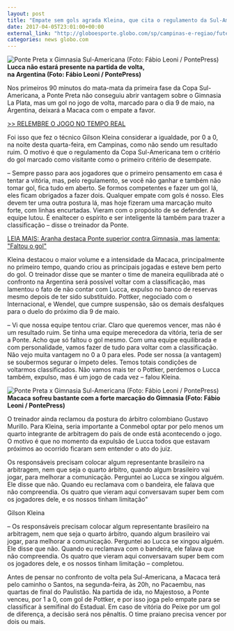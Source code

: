 ```yaml
---
layout: post
title: "Empate sem gols agrada Kleina, que cita o regulamento da Sul-Americana"
date: 2017-04-05T23:01:00+00:00
external_link: "http://globoesporte.globo.com/sp/campinas-e-regiao/futebol/times/ponte-preta/noticia/2017/04/empate-sem-gols-agrada-kleina-que-cita-o-regulamento-da-sul-americana.html"
categories: news globo.com
---
```

 ![Ponte Preta x Gimnasia Sul-Americana (Foto: Fábio Leoni / PontePress)](http://s2.glbimg.com/-CXRfOyZPdloZ1JkEGiUST-4ttk=/136x0:938x802/300x300/s.glbimg.com/es/ge/f/original/2017/04/05/ponxgim01.jpg "Ponte Preta x Gimnasia Sul-Americana (Foto: Fábio Leoni / PontePress)")**Lucca não estará presente na partida de volta,  
na Argentina (Foto: Fábio Leoni / PontePress)**  

Nos primeiros 90 minutos do mata-mata da primeira fase da Copa Sul-Americana, a Ponte Preta não conseguiu abrir vantagem sobre o Gimnasia La Plata, mas um gol no jogo de volta, marcado para o dia 9 de maio, na Argentina, deixará a Macaca com o empate a favor.

[\>\> RELEMBRE O JOGO NO TEMPO REAL](http://globoesporte.globo.com/sp/campinas-e-regiao/futebol/copa-sul-americana/jogo/05-04-2017/ponte-preta-gimnasialaplata/)

Foi isso que fez o técnico Gilson Kleina considerar a igualdade, por 0 a 0, na noite desta quarta-feira, em Campinas, como não sendo um resultado ruim. O motivo é que o regulamento da Copa Sul-Americana tem o critério do gol marcado como visitante como o primeiro critério de desempate.&nbsp;

– Sempre passo para aos jogadores que o primeiro pensamento em casa é tentar a vitória, mas, pelo regulamento, se você não ganhar e também não tomar gol, fica tudo em aberto. Se formos competentes e fazer um gol lá, eles ficam obrigados a fazer dois. Qualquer empate com gols é nosso. Eles devem ter uma outra postura lá, mas hoje fizeram uma marcação muito forte, com linhas encurtadas. Vieram com o propósito de se defender. A equipe lutou. É enaltecer o espírito e ser inteligente lá também para trazer a classificação – disse o treinador da Ponte.

[LEIA MAIS: Aranha destaca Ponte superior contra Gimnasia, mas lamenta: "Faltou o gol"](http://globoesporte.globo.com/sp/campinas-e-regiao/futebol/times/ponte-preta/noticia/2017/04/aranha-destaca-ponte-superior-contra-gimnasia-mas-lamenta-faltou-o-gol.html)

Kleina destacou o maior volume e a intensidade da Macaca, principalmente no primeiro tempo, quando criou as principais jogadas e esteve bem perto do gol. O treinador disse que se manter o time de maneira equilibrada até o confronto na Argentina será possível voltar com a classificação, mas lamentou o fato de não contar com Lucca, expulso no banco de reservas mesmo depois de ter sido substituído. Pottker, negociado com o Internacional, e Wendel, que cumpre suspensão, são os demais desfalques para o duelo do próximo dia 9 de maio.  
  
– Vi que nossa equipe tentou criar. Claro que queremos vencer, mas não é um resultado ruim. Se tinha uma equipe merecedora da vitória, teria de ser a Ponte. Acho que só faltou o gol mesmo. Com uma equipe equilibrada e com personalidade, vamos fazer de tudo para voltar com a classificação. Não vejo muita vantagem no 0 a 0 para eles. Pode ser nossa (a vantagem) se soubermos segurar o ímpeto deles. Temos totais condições de voltarmos classificados. Não vamos mais ter o Pottker, perdemos o Lucca também, expulso, mas é um jogo de cada vez – falou Kleina.

 ![Ponte Preta x Gimnasia Sul-Americana (Foto: Fábio Leoni / PontePress)](http://s2.glbimg.com/n8XMgrtpthi1eXmNDaWvL31Leyk=/0x90:1000x655/690x390/s.glbimg.com/es/ge/f/original/2017/04/05/flf05042017-17.jpg "Ponte Preta x Gimnasia Sul-Americana (Foto: Fábio Leoni / PontePress)")**Macaca sofreu bastante com a forte marcação do Gimnasia (Foto: Fábio Leoni / PontePress)**

O treinador ainda reclamou da postura do árbitro colombiano Gustavo Murillo. Para Kleina, seria importante a Conmebol optar por pelo menos um quarto integrante de arbitragem do país de onde está acontecendo o jogo. O motivo é que no momento da expulsão de Lucca todos que estavam próximos ao ocorrido ficaram sem entender o ato do juiz.

Os responsáveis precisam colocar algum representante brasileiro na arbitragem, nem que seja o quarto árbitro, quando algum brasileiro vai jogar, para melhorar a comunicação. Perguntei ao Lucca se xingou alguém. Ele disse que não. Quando eu reclamava com o bandeira, ele falava que não compreendia. Os quatro que vieram aqui conversavam super bem com os jogadores dele, e os nossos tinham limitação"  

Gilson Kleina

– Os responsáveis precisam colocar algum representante brasileiro na arbitragem, nem que seja o quarto árbitro, quando algum brasileiro vai jogar, para melhorar a comunicação. Perguntei ao Lucca se xingou alguém. Ele disse que não. Quando eu reclamava com o bandeira, ele falava que não compreendia. Os quatro que vieram aqui conversavam super bem com os jogadores dele, e os nossos tinham limitação – completou.

Antes de pensar no confronto de volta pela Sul-Americana, a Macaca terá pelo caminho o Santos, na segunda-feira, às 20h, no Pacaembu, nas quartas de final do Paulistão. Na partida de ida, no Majestoso, a Ponte venceu, por 1 a 0, com gol de Pottker, e por isso joga pelo empate para se classificar à semifinal do Estadual. Em caso de vitória do Peixe por um gol de diferença, a decisão será nos pênaltis. O time praiano precisa vencer por dois ou mais.

